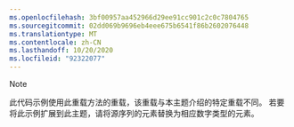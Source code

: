 ```yaml
---
ms.openlocfilehash: 3bf00957aa452966d29ee91cc901c2c0c7804765
ms.sourcegitcommit: 02dd069b9696eb4eee675b6541f86b2602076448
ms.translationtype: MT
ms.contentlocale: zh-CN
ms.lasthandoff: 10/20/2020
ms.locfileid: "92322077"
---
```

> [!NOTE]
>  此代码示例使用此重载方法的重载，该重载与本主题介绍的特定重载不同。 若要将此示例扩展到此主题，请将源序列的元素替换为相应数字类型的元素。